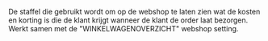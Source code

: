 De staffel die gebruikt wordt om op de webshop te laten zien wat de kosten en korting is die de klant krijgt wanneer de klant de order laat bezorgen. Werkt samen met de "WINKELWAGENOVERZICHT" webshop setting.